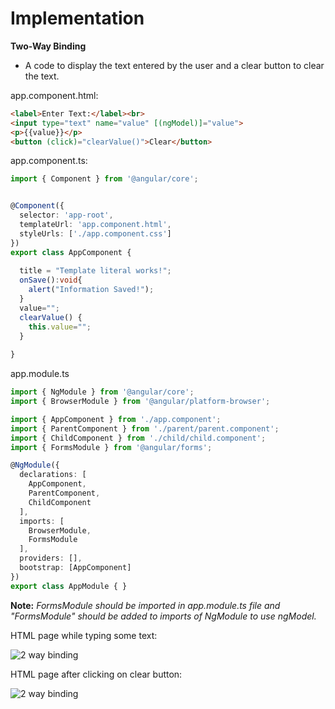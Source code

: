 # Implementation


**Two-Way Binding**

- A code to display the text entered by the user and a clear button to clear the text.

app.component.html:

```html
<label>Enter Text:</label><br>
<input type="text" name="value" [(ngModel)]="value">
<p>{{value}}</p>
<button (click)="clearValue()">Clear</button>
```

app.component.ts:

```ts
import { Component } from '@angular/core';


@Component({
  selector: 'app-root',
  templateUrl: 'app.component.html',
  styleUrls: ['./app.component.css']
})
export class AppComponent {
  
  title = "Template literal works!";
  onSave():void{
    alert("Information Saved!");
  }
  value="";
  clearValue() {
    this.value="";
  }
  
}

```

app.module.ts

```ts
import { NgModule } from '@angular/core';
import { BrowserModule } from '@angular/platform-browser';

import { AppComponent } from './app.component';
import { ParentComponent } from './parent/parent.component';
import { ChildComponent } from './child/child.component';
import { FormsModule } from '@angular/forms';

@NgModule({
  declarations: [
    AppComponent,
    ParentComponent,
    ChildComponent
  ],
  imports: [
    BrowserModule,
    FormsModule
  ],
  providers: [],
  bootstrap: [AppComponent]
})
export class AppModule { }
```

<b>Note:</b><i> FormsModule should be imported in app.module.ts file and "FormsModule" should be added to imports of NgModule to use ngModel.</i>

HTML page while typing some text:

![2 way binding](/modules_new/resources/twowaybinding-1.png)

HTML page after clicking on clear button:

![2 way binding](/modules_new/resources/twowaybinding-2.png)



